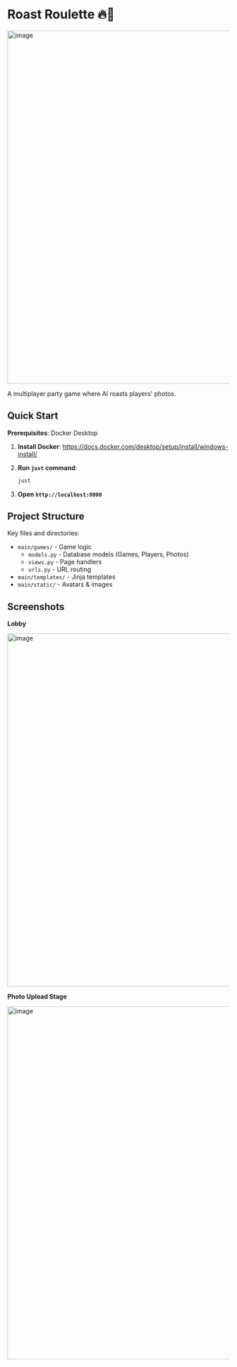 # Roast Roulette 🔥🎲

<img width="800" alt="image" src="https://github.com/user-attachments/assets/ded4ae9b-36b8-4643-ad82-26622c93756d" />

A multiplayer party game where AI roasts players' photos.

## Quick Start

**Prerequisites**: Docker Desktop

1. **Install Docker**: https://docs.docker.com/desktop/setup/install/windows-install/

2. **Run `just` command**:
    ```bash
    just
    ```
3. **Open `http://localhost:8000`**

## Project Structure️

Key files and directories:
- `main/games/` - Game logic
  - `models.py` - Database models (Games, Players, Photos)
  - `views.py` - Page handlers
  - `urls.py` - URL routing
- `main/templates/` - Jinja templates
- `main/static/` - Avatars & images

## Screenshots

**Lobby**

<img width="800" alt="image" src="https://github.com/user-attachments/assets/60e17bfc-c779-42dd-93d7-3b52e7815733" />

**Photo Upload Stage**

<img width="800" alt="image" src="https://github.com/user-attachments/assets/cd3f7238-fda0-4aa1-bff7-d46e0b6f9207" />


